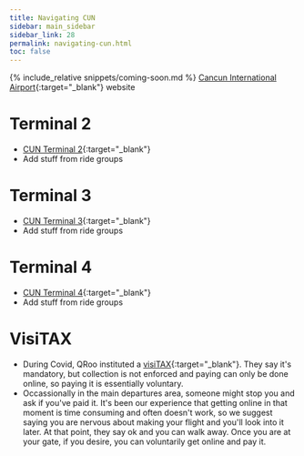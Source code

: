 ```yaml
---
title: Navigating CUN
sidebar: main_sidebar
sidebar_link: 28
permalink: navigating-cun.html
toc: false
---
```


{% include_relative snippets/coming-soon.md %}
[Cancun International Airport](https://www.cancunairport.com/){:target="_blank"} website

# Terminal 2
* [CUN Terminal 2](https://www.cancunairport.com/terminal-2.html){:target="_blank"}
* Add stuff from ride groups

# Terminal 3
* [CUN Terminal 3](https://www.cancunairport.com/terminal-3.html){:target="_blank"}
* Add stuff from ride groups

# Terminal 4
* [CUN Terminal 4](https://www.cancunairport.com/terminal-4.html){:target="_blank"}
* Add stuff from ride groups

# VisiTAX
* During Covid, QRoo instituted a [visiTAX](https://www.cancunairport.com/visitax){:target="_blank"}. They say it's mandatory, but collection is not enforced and paying can only be done online, so paying it is essentially voluntary.
* Occassionally in the main departures area, someone might stop you and ask if you've paid it. It's been our experience that getting online in that moment is time consuming and often doesn't work, so we suggest saying you are nervous about making your flight and you'll look into it later. At that point, they say ok and you can walk away. Once you are at your gate, if you desire, you can voluntarily get online and pay it.